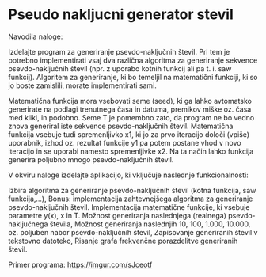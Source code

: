 # Pseudo nakljucni generator stevil

Navodila naloge:

Izdelajte program za generiranje psevdo-naključnih števil.
Pri tem je potrebno implementirati vsaj dva različna algoritma za generiranje sekvence psevdo-naključnih števil (npr. z uporabo kotnih funkcij ali pa t. i. saw funkcij).
Algoritem za generiranje, ki bo temeljil na matematični funkciji, ki so jo boste zamislili, morate implementirati sami. 

Matematična funkcija mora vsebovati seme (seed), ki ga lahko avtomatsko generirate na podlagi trenutnega časa in datuma, premikov miške oz. časa med kliki, in podobno.
Seme T je pomembno zato, da program ne bo vedno znova generiral iste sekvence psevdo-naključnih števil. Matematična funkcija vsebuje tudi spremenljivko x1,
ki jo za prvo iteracijo določi (vpiše) uporabnik, izhod oz. rezultat funkcije y1 pa potem postane vhod v novo iteracijo in se uporabi namesto spremenljivke x2.
Na ta način lahko funkcija generira poljubno mnogo psevdo-naključnih števil.

V okviru naloge izdelajte aplikacijo, ki vključuje naslednje funkcionalnosti:

Izbira algoritma za generiranje psevdo-naključnih števil (kotna funkcija, saw funkcija,...),
Bonus: implementacija zahtevnejšega algoritma za generiranje psevdo-naključnih števil.
Implementacija matematične funkcije, ki vsebuje parametre y(x), x in T. 
Možnost generiranja naslednjega (realnega) psevdo-naključnega števila,
Možnost generiranja naslednjih 10, 100, 1.000, 10.000, oz. poljuben nabor psevdo-naključnih števil,
Zapisovanje generiranih števil v tekstovno datoteko,
Risanje grafa frekvenčne porazdelitve generiranih števil.


Primer programa: 
https://imgur.com/sJceotf 
